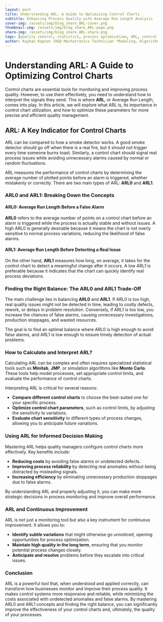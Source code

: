 ```yaml
---
layout: post
title: Understanding ARL: A Guide to Optimizing Control Charts
subtitle: Enhancing Process Quality with Average Run Length Analysis
cover-img: /assets/img/blog_share_ARL-cover.png
thumbnail-img: /assets/img/blog_share_ARL-page.png
share-img: /assets/img/blog_share_ARL-share.png
tags: [quality control, statistics, process optimization, ARL, control charts, manufacturing, Average Run Length]
author: Kayhan Kaptan (R&D Mechatronics Technician "Modeling, Algorithms, Validation" TEAM - Expert in Medical Physics Quality Control)
---
```



# Understanding ARL: A Guide to Optimizing Control Charts

Control charts are essential tools for monitoring and improving process quality. However, to use them effectively, you need to understand how to interpret the signals they send. This is where **ARL**, or Average Run Length, comes into play. In this article, we will explore what ARL is, its importance in control chart utilization, and how to optimize these parameters for more precise and efficient quality management.

## ARL: A Key Indicator for Control Charts

ARL can be compared to how a smoke detector works. A good smoke detector should go off when there is a real fire, but it should not trigger every time someone burns toast. Similarly, a control chart should signal real process issues while avoiding unnecessary alarms caused by normal or random fluctuations.

ARL measures the performance of control charts by determining the average number of plotted points before an alarm is triggered, whether mistakenly or correctly. There are two main types of ARL: **ARL0** and **ARL1**.

### ARL0 and ARL1: Breaking Down the Concepts

#### ARL0: Average Run Length Before a False Alarm
**ARL0** refers to the average number of points on a control chart before an alarm is triggered while the process is actually stable and without issues. A high ARL0 is generally desirable because it means the chart is not overly sensitive to normal process variations, reducing the likelihood of false alarms.

#### ARL1: Average Run Length Before Detecting a Real Issue
On the other hand, **ARL1** measures how long, on average, it takes for the control chart to detect a meaningful change after it occurs. A low ARL1 is preferable because it indicates that the chart can quickly identify real process deviations.

### Finding the Right Balance: The ARL0 and ARL1 Trade-Off

The main challenge lies in balancing **ARL0** and **ARL1**. If ARL0 is too high, real quality issues might not be detected in time, leading to costly defects, rework, or delays in problem resolution. Conversely, if ARL1 is too low, you increase the chances of false alarms, causing unnecessary investigations, production stoppages, and wasted resources.

The goal is to find an optimal balance where ARL0 is high enough to avoid false alarms, and ARL1 is low enough to ensure timely detection of actual problems.

### How to Calculate and Interpret ARL?

Calculating ARL can be complex and often requires specialized statistical tools such as **Minitab**, **JMP**, or simulation algorithms like **Monte Carlo**. These tools help model processes, set appropriate control limits, and evaluate the performance of control charts.

Interpreting ARL is critical for several reasons:
- **Compare different control charts** to choose the best-suited one for your specific process.
- **Optimize control chart parameters**, such as control limits, by adjusting the sensitivity to variations.
- **Evaluate chart sensitivity** to different types of process changes, allowing you to anticipate future variations.

### Using ARL for Informed Decision Making

Mastering ARL helps quality managers configure control charts more effectively. Key benefits include:
- **Reducing costs** by avoiding false alarms or undetected defects.
- **Improving process reliability** by detecting real anomalies without being distracted by misleading signals.
- **Increasing efficiency** by eliminating unnecessary production stoppages due to false alarms.

By understanding ARL and properly adjusting it, you can make more strategic decisions in process monitoring and improve overall performance.

### ARL and Continuous Improvement

ARL is not just a monitoring tool but also a key instrument for continuous improvement. It allows you to:
- **Identify subtle variations** that might otherwise go unnoticed, opening opportunities for process optimization.
- **Maintain high quality in the long term**, ensuring that you monitor potential process changes closely.
- **Anticipate and resolve** problems before they escalate into critical issues.

### Conclusion

ARL is a powerful tool that, when understood and applied correctly, can transform how businesses monitor and improve their process quality. It makes control systems more responsive and reliable, while minimizing the costs associated with undetected anomalies and false alarms. By mastering ARL0 and ARL1 concepts and finding the right balance, you can significantly improve the effectiveness of your control charts and, ultimately, the quality of your processes.
